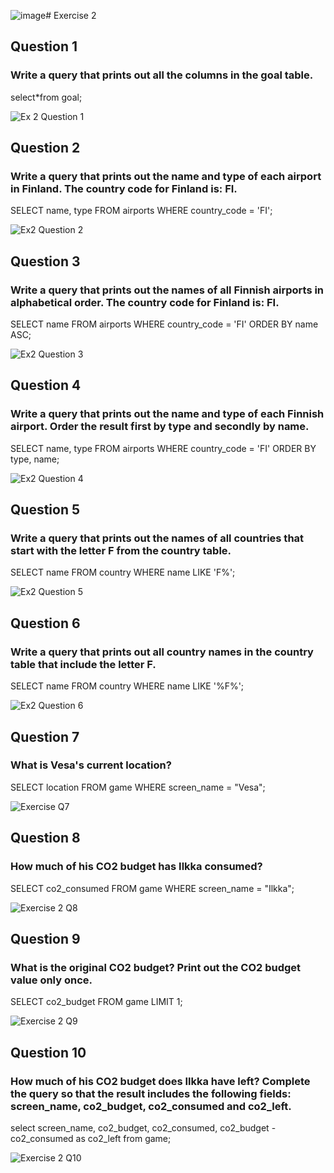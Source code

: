 ![image](https://github.com/user-attachments/assets/c85c56ae-5b30-4502-84db-9c770153a81c)# Exercise 2
## Question 1
### Write a query that prints out all the columns in the goal table.
select*from goal;

![Ex 2 Question 1](https://github.com/user-attachments/assets/166d2344-f51f-414c-b535-a21de44bbb47)


## Question 2
### Write a query that prints out the name and type of each airport in Finland. The country code for Finland is: FI.
SELECT name, type
FROM airports
WHERE country_code = 'FI';

![Ex2 Question 2](https://github.com/user-attachments/assets/ccaea60a-0154-4c39-a9b5-f986967ea8e8)


## Question 3
### Write a query that prints out the names of all Finnish airports in alphabetical order. The country code for Finland is: FI.
SELECT name
FROM airports
WHERE country_code = 'FI'
ORDER BY name ASC;

![Ex2 Question 3](https://github.com/user-attachments/assets/2a2ca44d-5a0c-45ef-8fbe-945abe4f8bd8)


## Question 4
### Write a query that prints out the name and type of each Finnish airport. Order the result first by type and secondly by name.
SELECT name, type
FROM airports
WHERE country_code = 'FI'
ORDER BY type, name;

![Ex2 Question 4](https://github.com/user-attachments/assets/f781062b-6d55-4b68-bb24-198526413af4)


## Question 5
### Write a query that prints out the names of all countries that start with the letter F from the country table.
SELECT name
FROM country
WHERE name LIKE 'F%';

![Ex2 Question 5](https://github.com/user-attachments/assets/1f3d3ac6-a01d-45f9-892e-e557c0f32dd1)


## Question 6
### Write a query that prints out all country names in the country table that include the letter F.
SELECT name
FROM country
WHERE name LIKE '%F%';

![Ex2 Question 6](https://github.com/user-attachments/assets/2cab9d78-073c-4ea4-b127-759873546cf5)


## Question 7
### What is Vesa's current location? 
SELECT location 
FROM game 
WHERE screen_name = "Vesa";

![Exercise Q7](https://github.com/user-attachments/assets/7de5b4d8-a11c-4abd-8acc-6ba5dd10c107)

## Question 8
### How much of his CO2 budget has Ilkka consumed? 
SELECT co2_consumed 
FROM game 
WHERE screen_name = "Ilkka";

![Exercise 2 Q8](https://github.com/user-attachments/assets/a2e8e9d8-62fd-41d5-95d9-d061ea9521f5)

## Question 9
### What is the original CO2 budget? Print out the CO2 budget value only once.
SELECT co2_budget 
FROM game 
LIMIT 1;

![Exercise 2 Q9](https://github.com/user-attachments/assets/1e6c16ce-0acf-4bd1-9e60-e853888d7a76)

## Question 10
### How much of his CO2 budget does Ilkka have left? Complete the query so that the result includes the following fields: screen_name, co2_budget, co2_consumed and co2_left.
select screen_name, co2_budget, co2_consumed, co2_budget - co2_consumed as co2_left from game;

![Exercise 2 Q10](https://github.com/user-attachments/assets/97a240ad-0b95-4123-baed-65eba60f8f40)
